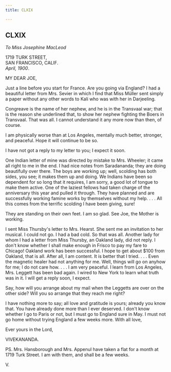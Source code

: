 ```yaml
---
title: CLXIX

---
```





  

  


## CLXIX

*To Miss Josephine MacLeod*

1719 TURK STREET,  
SAN FRANCISCO, CALIF.  
*April, 1900*.

MY DEAR JOE,

Just a line before you start for France. Are you going via England? I
had a beautiful letter from Mrs. Sevier in which I find that Miss Müller
sent simply a paper without any other words to Kali who was with her in
Darjeeling.

Congreave is the name of her nephew, and he is in the Transvaal war;
that is the reason she underlined that, to show her nephew fighting the
Boers in Transvaal. That was all. I cannot understand it any more now
than then, of course.

I am physically worse than at Los Angeles, mentally much better,
stronger, and peaceful. Hope it will continue to be so.

I have not got a reply to my letter to you; I expect it soon.

One Indian letter of mine was directed by mistake to Mrs. Wheeler; it
came all right to me in the end. I had nice notes from Saradananda; they
are doing beautifully over there. The boys are working up; well,
scolding has both sides, you see; it makes them up and doing. We Indians
have been so dependent for so long that it requires, I am sorry, a good
lot of tongue to make them active. One of the laziest fellows had taken
charge of the anniversary this year and pulled it through. They have
planned and are successfully working famine works by themselves without
my help. . . . All this comes from the terrific scolding I have been
giving, sure!

They are standing on their own feet. I am so glad. See Joe, the Mother
is working.

I sent Miss Thursby's letter to Mrs. Hearst. She sent me an invitation
to her musical. I could not go. I had a bad cold. So that was all.
Another lady for whom I had a letter from Miss Thursby, an Oakland lady,
did not reply. I don't know whether I shall make enough in Frisco to pay
my fare to Chicago! Oakland work has been successful. I hope to get
about $100 from Oakland, that is all. After all, I am content. It is
better that I tried. . . . Even the magnetic healer had not anything for
me. Well, things will go on anyhow for me; I do not care how. . . . I am
very peaceful. I learn from Los Angeles, Mrs. Leggett has been bad
again. I wired to New York to learn what truth was in it. I will get a
reply soon, I expect.

Say, how will you arrange about my mail when the Leggetts are over on
the other side? Will you so arrange that they reach me right?

I have nothing more to say; all love and gratitude is yours; already you
know that. You have already done more than I ever deserved. I don't know
whether I go to Paris or not, but I must go to England sure in May. I
must not go home without trying England a few weeks more. With all
love, 

Ever yours in the Lord,

VIVEKANANDA.

  
PS. Mrs. Hansborough and Mrs. Appenul have taken a flat for a month at
1719 Turk Street. I am with them, and shall be a few weeks.

V.


